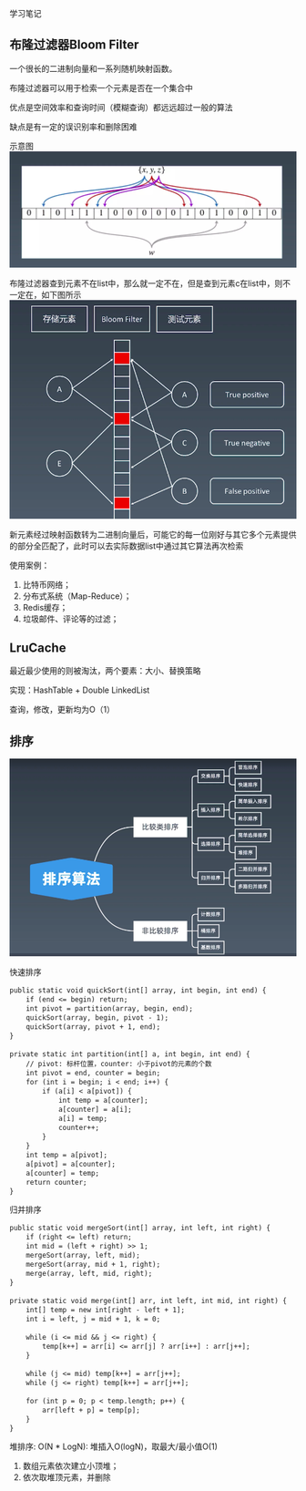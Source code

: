 学习笔记
## 布隆过滤器Bloom Filter
一个很长的二进制向量和一系列随机映射函数。

布隆过滤器可以用于检索一个元素是否在一个集合中

优点是空间效率和查询时间（模糊查询）都远远超过一般的算法

缺点是有一定的误识别率和删除困难

示意图
![bloom-filter](./bloom-filter.png)

布隆过滤器查到元素不在list中，那么就一定不在，但是查到元素c在list中，则不一定在，如下图所示
![bloom-filter-test](./test.png)

新元素经过映射函数转为二进制向量后，可能它的每一位刚好与其它多个元素提供的部分全匹配了，此时可以去实际数据list中通过其它算法再次检索

使用案例：
1. 比特币网络；
2. 分布式系统（Map-Reduce）；
3. Redis缓存；
4. 垃圾邮件、评论等的过滤；

## LruCache
最近最少使用的则被淘汰，两个要素：大小、替换策略

实现：HashTable + Double LinkedList

查询，修改，更新均为O（1）


## 排序
![sort](sort.png)

 快速排序
```
public static void quickSort(int[] array, int begin, int end) {
    if (end <= begin) return;
    int pivot = partition(array, begin, end);
    quickSort(array, begin, pivot - 1);
    quickSort(array, pivot + 1, end);
}

private static int partition(int[] a, int begin, int end) {
    // pivot: 标杆位置，counter: 小于pivot的元素的个数
    int pivot = end, counter = begin;
    for (int i = begin; i < end; i++) {
        if (a[i] < a[pivot]) {
            int temp = a[counter];
            a[counter] = a[i];
            a[i] = temp;
            counter++;
        }
    }
    int temp = a[pivot];
    a[pivot] = a[counter];
    a[counter] = temp;
    return counter;
}
```

归并排序
```
public static void mergeSort(int[] array, int left, int right) {
    if (right <= left) return;
    int mid = (left + right) >> 1;
    mergeSort(array, left, mid);
    mergeSort(array, mid + 1, right);
    merge(array, left, mid, right);
}

private static void merge(int[] arr, int left, int mid, int right) {
    int[] temp = new int[right - left + 1];
    int i = left, j = mid + 1, k = 0;
    
    while (i <= mid && j <= right) {
        temp[k++] = arr[i] <= arr[j] ? arr[i++] : arr[j++];
    }
    
    while (j <= mid) temp[k++] = arr[j++];
    while (j <= right) temp[k++] = arr[j++];
    
    for (int p = 0; p < temp.length; p++) {
        arr[left + p] = temp[p];
    }
}
```

堆排序: O(N * LogN):  堆插入O(logN)，取最大/最小值O(1)
1. 数组元素依次建立小顶堆；
2. 依次取堆顶元素，并删除






